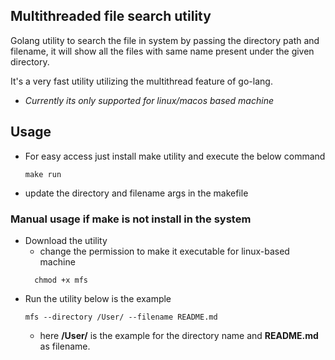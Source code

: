 ## Multithreaded file search utility

Golang utility to search the file in system by passing the directory path and filename,
it will show all the files with same name present under the given directory.

It's a very fast utility utilizing the multithread feature of go-lang.

- *Currently its only supported for linux/macos based machine*

## Usage

- For easy access just install make utility and execute the below command 
  ```
  make run
  ```
- update the directory and filename args in the makefile

### Manual usage if make is not install in the system
- Download the utility
  - change the permission to make it executable for linux-based machine
  ```
    chmod +x mfs
  ```
- Run the utility below is the example
  ```
  mfs --directory /User/ --filename README.md
  ```
  - here **/User/** is the example for the directory name and **README.md** as filename.
